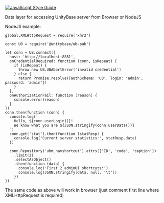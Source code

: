 [![JavaScript Style Guide](https://img.shields.io/badge/code%20style-standard-brightgreen.svg)](http://standardjs.com/)

Data layer for accessing UnityBase server from Browser or NodeJS

NodeJS example:

```
global.XMLHttpRequest = require('xhr2')

const UB = require('@unitybase/ub-pub')

let conn = UB.connect({
  host: 'http://localhost:8881',
  onCredentialRequired: function (conn, isRepeat) {
    if (isRepeat) {
      throw new UB.UBAbortError('invalid credential')
    } else {
      return Promise.resolve({authSchema: 'UB', login: 'admin', password: 'admin'})
    }
  },
  onAuthorizationFail: function (reason) {
    console.error(reason)
  }
})
conn.then(function (conn) {
  console.log(`
    Hello, ${conn.userLogin()}!
    We know what you are ${JSON.stringify(conn.userData())}
  `)
  conn.get('stat').then(function (statResp) {
    console.log('Current server statistics:', statResp.data)
  })

  conn.Repository('ubm_navshortcut').attrs(['ID', 'code', 'caption'])
    .limit(2)
    .selectAsObject()
    .then(function (data) {
      console.log('First 2 adminUI shortcuts:')
      console.log(JSON.stringify(data, null, '\t'))
    })
})
```

The same code as above will work in browser (just comment first line where XMLHttpRequest is required)
